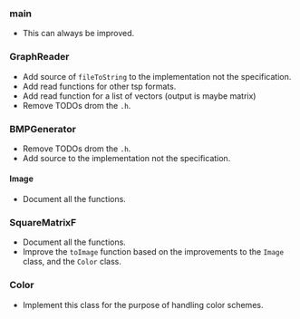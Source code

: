 ### main
 - This can always be improved.

### GraphReader
 - Add source of `fileToString` to the implementation not the specification.
 - Add read functions for other tsp formats.
 - Add read function for a list of vectors (output is maybe matrix)
 - Remove TODOs drom the `.h`.

### BMPGenerator
 - Remove TODOs drom the `.h`.
 - Add source to the implementation not the specification.

#### Image
 - Document all the functions.

### SquareMatrixF
 - Document all the functions.
 - Improve the `toImage` function based on the improvements to the `Image` class, and the `Color` class.

### Color
 - Implement this class for the purpose of handling color schemes.